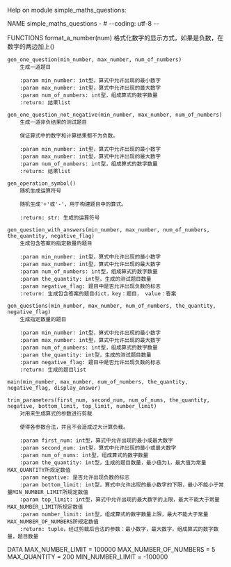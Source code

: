 Help on module simple_maths_questions:

NAME
    simple_maths_questions - # --coding: utf-8 --

FUNCTIONS
    format_a_number(num)
        格式化数字的显示方式，如果是负数，在数字的两边加上()
    
    gen_one_question(min_number, max_number, num_of_numbers)
        生成一道题目
        
        :param min_number: int型，算式中允许出现的最小数字
        :param max_number: int型，算式中允许出现的最大数字
        :param num_of_numbers: int型，组成算式的数字数量
        :return: 结果list
    
    gen_one_question_not_negative(min_number, max_number, num_of_numbers)
        生成一道非负结果的测试题目
        
        保证算式中的数字和计算结果都不为负数。
        
        :param min_number: int型，算式中允许出现的最小数字
        :param max_number: int型，算式中允许出现的最大数字
        :param num_of_numbers: int型，组成算式的数字数量
        :return: 结果list
    
    gen_operation_symbol()
        随机生成运算符号
        
        随机生成'+'或'-'，用于构建题目中的算式。
        
        :return: str: 生成的运算符号
    
    gen_question_with_answers(min_number, max_number, num_of_numbers, the_quantity, negative_flag)
        生成包含答案的指定数量的题目
        
        :param min_number: int型，算式中允许出现的最小数字
        :param max_number: int型，算式中允许出现的最大数字
        :param num_of_numbers: int型，组成算式的数字数量
        :param the_quantity: int型，生成的测试题目数量
        :param negative_flag: 题目中是否允许出现负数的标志
        :return: 生成包含答案的题目dict，key：题目， value：答案
    
    gen_questions(min_number, max_number, num_of_numbers, the_quantity, negative_flag)
        生成指定数量的题目
        
        :param min_number: int型，算式中允许出现的最小数字
        :param max_number: int型，算式中允许出现的最大数字
        :param num_of_numbers: int型，组成算式的数字数量
        :param the_quantity: int型，生成的测试题目数量
        :param negative_flag: 题目中是否允许出现负数的标志
        :return: 生成的题目list
    
    main(min_number, max_number, num_of_numbers, the_quantity, negative_flag, display_answer)
    
    trim_parameters(first_num, second_num, num_of_nums, the_quantity, negative, bottom_limit, top_limit, number_limit)
        对用来生成算式的参数进行剪裁
        
        使得各参数合法，并且不会造成过大计算负载。
        
        :param first_num: int型，算式中允许出现的最小或最大数字
        :param second_num: int型，算式中允许出现的最小或最大数字
        :param num_of_nums: int型，组成算式的数字数量
        :param the_quantity: int型，生成的题目数量，最小值为1，最大值为常量MAX_QUANTITY所规定数值
        :param negative: 是否允许出现负数的标志
        :param bottom_limit: int型，算式中允许出现的最小数字的下限，最小不能小于常量MIN_NUMBER_LIMIT所规定数值
        :param top_limit: int型，算式中允许出现的最大数字的上限，最大不能大于常量MAX_NUMBER_LIMIT所规定数值
        :param number_limit: int型，组成算式的数字数量上限，最大不能大于常量MAX_NUMBER_OF_NUMBERS所规定数值
        :return: tuple，经过剪裁后合法的参数：最小数字，最大数字，组成算式的数字数量，题目数量

DATA
    MAX_NUMBER_LIMIT = 100000
    MAX_NUMBER_OF_NUMBERS = 5
    MAX_QUANTITY = 200
    MIN_NUMBER_LIMIT = -100000



